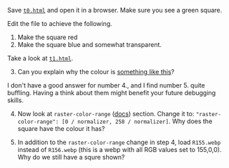 Save [`t0.html`](https://github.com/zabop/mapboxDebug/blob/master/topics/t0.html) and open it in a browser. Make sure you see a green square.

Edit the file to achieve the following.

1. Make the square red
2. Make the square blue and somewhat transparent.

Take a look at [`t1.html`](https://github.com/zabop/mapboxDebug/blob/master/topics/t1.html).

3. Can you explain why the colour is [something like this](https://en.wikipedia.org/wiki/Blue-green)?

I don't have a good answer for number 4., and I find number 5. quite buffling. Having a think about them might benefit your future debugging skills.

4. Now look at `raster-color-range` ([docs](https://docs.mapbox.com/style-spec/reference/layers/#paint-raster-raster-color-range)) section. Change it to: `"raster-color-range": [0 / normalizer, 258 / normalizer]`. Why does the square have the colour it has?

5. In addition to the `raster-color-range` change in step 4, load `R155.webp` instead of `R156.webp` (this is a webp with all RGB values set to 155,0,0). Why do we still have a squre shown?
